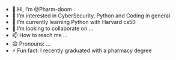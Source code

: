 - 👋 Hi, I’m @Pharm-doom
- 👀 I’m interested in CyberSecurity, Python and Coding in general
- 🌱 I’m currently learning Python with Harvard cs50
- 💞️ I’m looking to collaborate on ...
- 📫 How to reach me ...
- 😄 Pronouns: ...
- ⚡ Fun fact: I recently graduated with a pharmacy degree

<!---
Pharm-doom/Pharm-doom is a ✨ special ✨ repository because its `README.md` (this file) appears on your GitHub profile.
You can click the Preview link to take a look at your changes.
--->
